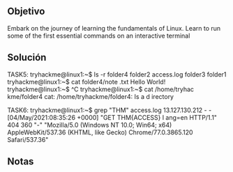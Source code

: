 ## Objetivo
Embark on the journey of learning the fundamentals of Linux. Learn to run some of the first essential commands on an interactive terminal
## Solución

TASK5:
tryhackme@linux1:~$ ls -r
folder4  folder2  access.log
folder3  folder1
tryhackme@linux1:~$ cat folder4/note
.txt
Hello World!
tryhackme@linux1:~$ ^C
tryhackme@linux1:~$ cat /home/tryhac
kme/folder4
cat: /home/tryhackme/folder4: Is a d
irectory

TASK6:
tryhackme@linux1:~$ grep "THM" access.log
13.127.130.212 - - [04/May/2021:08:35:26 +0000] "GET THM{ACCESS} l
ang=en HTTP/1.1" 404 360 "-" "Mozilla/5.0 (Windows NT 10.0; Win64;
 x64) AppleWebKit/537.36 (KHTML, like Gecko) Chrome/77.0.3865.120 
Safari/537.36"
## Notas
